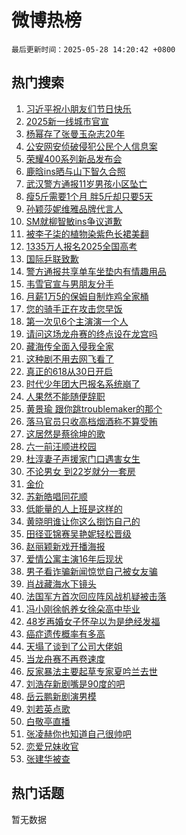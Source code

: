 # 微博热榜

`最后更新时间：2025-05-28 14:20:42 +0800`

## 热门搜索

1. [习近平祝小朋友们节日快乐](https://m.weibo.cn/search?containerid=100103type%3D1%26t%3D10%26q%3D%23%E4%B9%A0%E8%BF%91%E5%B9%B3%E7%A5%9D%E5%B0%8F%E6%9C%8B%E5%8F%8B%E4%BB%AC%E8%8A%82%E6%97%A5%E5%BF%AB%E4%B9%90%23&stream_entry_id=51&isnewpage=1&extparam=seat%3D1%26filter_type%3Drealtimehot%26stream_entry_id%3D51%26c_type%3D51%26q%3D%2523%25E4%25B9%25A0%25E8%25BF%2591%25E5%25B9%25B3%25E7%25A5%259D%25E5%25B0%258F%25E6%259C%258B%25E5%258F%258B%25E4%25BB%25AC%25E8%258A%2582%25E6%2597%25A5%25E5%25BF%25AB%25E4%25B9%2590%2523%26cate%3D10103%26dgr%3D0%26pos%3D0%26display_time%3D1748413241%26pre_seqid%3D17484132410850161194145)
1. [2025新一线城市官宣](https://m.weibo.cn/search?containerid=100103type%3D1%26t%3D10%26q%3D%232025%E6%96%B0%E4%B8%80%E7%BA%BF%E5%9F%8E%E5%B8%82%E5%AE%98%E5%AE%A3%23&stream_entry_id=31&isnewpage=1&extparam=seat%3D1%26realpos%3D1%26stream_entry_id%3D31%26flag%3D0%26pos%3D0%26filter_type%3Drealtimehot%26c_type%3D31%26band_rank%3D1%26q%3D%25232025%25E6%2596%25B0%25E4%25B8%2580%25E7%25BA%25BF%25E5%259F%258E%25E5%25B8%2582%25E5%25AE%2598%25E5%25AE%25A3%2523%26dgr%3D0%26lcate%3D5001%26cate%3D5001%26display_time%3D1748413241%26pre_seqid%3D17484132410850161194145)
1. [杨幂存了张曼玉杂志20年](https://m.weibo.cn/search?containerid=100103type%3D1%26t%3D10%26q%3D%E6%9D%A8%E5%B9%82%E5%AD%98%E4%BA%86%E5%BC%A0%E6%9B%BC%E7%8E%89%E6%9D%82%E5%BF%9720%E5%B9%B4&stream_entry_id=31&isnewpage=1&extparam=seat%3D1%26realpos%3D2%26stream_entry_id%3D31%26flag%3D1%26pos%3D1%26filter_type%3Drealtimehot%26c_type%3D31%26band_rank%3D2%26q%3D%25E6%259D%25A8%25E5%25B9%2582%25E5%25AD%2598%25E4%25BA%2586%25E5%25BC%25A0%25E6%259B%25BC%25E7%258E%2589%25E6%259D%2582%25E5%25BF%259720%25E5%25B9%25B4%26dgr%3D0%26lcate%3D5001%26cate%3D5001%26display_time%3D1748413241%26pre_seqid%3D17484132410850161194145)
1. [公安网安侦破侵犯公民个人信息案](https://m.weibo.cn/search?containerid=100103type%3D1%26t%3D10%26q%3D%23%E5%85%AC%E5%AE%89%E7%BD%91%E5%AE%89%E4%BE%A6%E7%A0%B4%E4%BE%B5%E7%8A%AF%E5%85%AC%E6%B0%91%E4%B8%AA%E4%BA%BA%E4%BF%A1%E6%81%AF%E6%A1%88%23&stream_entry_id=31&isnewpage=1&extparam=seat%3D1%26realpos%3D3%26stream_entry_id%3D31%26flag%3D0%26pos%3D2%26filter_type%3Drealtimehot%26c_type%3D31%26band_rank%3D3%26q%3D%2523%25E5%2585%25AC%25E5%25AE%2589%25E7%25BD%2591%25E5%25AE%2589%25E4%25BE%25A6%25E7%25A0%25B4%25E4%25BE%25B5%25E7%258A%25AF%25E5%2585%25AC%25E6%25B0%2591%25E4%25B8%25AA%25E4%25BA%25BA%25E4%25BF%25A1%25E6%2581%25AF%25E6%25A1%2588%2523%26dgr%3D0%26lcate%3D5001%26cate%3D5001%26display_time%3D1748413241%26pre_seqid%3D17484132410850161194145)
1. [荣耀400系列新品发布会](https://m.weibo.cn/search?containerid=100103type%3D1%26t%3D10%26q%3D%23%E8%8D%A3%E8%80%80400%E7%B3%BB%E5%88%97%E6%96%B0%E5%93%81%E5%8F%91%E5%B8%83%E4%BC%9A%23&stream_entry_id=31&isnewpage=1&extparam=seat%3D1%26stream_entry_id%3D31%26topic_ad%3D1%26filter_type%3Drealtimehot%26lcate%3D5001%26band_rank%3D4%26pos%3D3%26c_type%3D31%26is_ad_pos%3D1%26q%3D%2523%25E8%258D%25A3%25E8%2580%2580400%25E7%25B3%25BB%25E5%2588%2597%25E6%2596%25B0%25E5%2593%2581%25E5%258F%2591%25E5%25B8%2583%25E4%25BC%259A%2523%26dgr%3D0%26cate%3D5001%26adid%3D287788%26display_time%3D1748413241%26pre_seqid%3D17484132410850161194145)
1. [鹿晗ins晒与山下智久合照](https://m.weibo.cn/search?containerid=100103type%3D1%26t%3D10%26q%3D%23%E9%B9%BF%E6%99%97ins%E6%99%92%E4%B8%8E%E5%B1%B1%E4%B8%8B%E6%99%BA%E4%B9%85%E5%90%88%E7%85%A7%23&stream_entry_id=31&isnewpage=1&extparam=seat%3D1%26realpos%3D4%26stream_entry_id%3D31%26flag%3D2%26pos%3D4%26filter_type%3Drealtimehot%26c_type%3D31%26band_rank%3D4%26q%3D%2523%25E9%25B9%25BF%25E6%2599%2597ins%25E6%2599%2592%25E4%25B8%258E%25E5%25B1%25B1%25E4%25B8%258B%25E6%2599%25BA%25E4%25B9%2585%25E5%2590%2588%25E7%2585%25A7%2523%26dgr%3D0%26lcate%3D5001%26cate%3D5001%26display_time%3D1748413241%26pre_seqid%3D17484132410850161194145)
1. [武汉警方通报11岁男孩小区坠亡](https://m.weibo.cn/search?containerid=100103type%3D1%26t%3D10%26q%3D%23%E6%AD%A6%E6%B1%89%E8%AD%A6%E6%96%B9%E9%80%9A%E6%8A%A511%E5%B2%81%E7%94%B7%E5%AD%A9%E5%B0%8F%E5%8C%BA%E5%9D%A0%E4%BA%A1%23&stream_entry_id=31&isnewpage=1&extparam=seat%3D1%26realpos%3D5%26stream_entry_id%3D31%26flag%3D0%26pos%3D5%26filter_type%3Drealtimehot%26c_type%3D31%26band_rank%3D5%26q%3D%2523%25E6%25AD%25A6%25E6%25B1%2589%25E8%25AD%25A6%25E6%2596%25B9%25E9%2580%259A%25E6%258A%25A511%25E5%25B2%2581%25E7%2594%25B7%25E5%25AD%25A9%25E5%25B0%258F%25E5%258C%25BA%25E5%259D%25A0%25E4%25BA%25A1%2523%26dgr%3D0%26lcate%3D5001%26cate%3D5001%26display_time%3D1748413241%26pre_seqid%3D17484132410850161194145)
1. [瘦5斤需要1个月 胖5斤却只要5天](https://m.weibo.cn/search?containerid=100103type%3D1%26t%3D10%26q%3D%E7%98%A65%E6%96%A4%E9%9C%80%E8%A6%811%E4%B8%AA%E6%9C%88+%E8%83%965%E6%96%A4%E5%8D%B4%E5%8F%AA%E8%A6%815%E5%A4%A9&stream_entry_id=31&isnewpage=1&extparam=seat%3D1%26realpos%3D6%26stream_entry_id%3D31%26flag%3D1%26pos%3D6%26filter_type%3Drealtimehot%26c_type%3D31%26band_rank%3D6%26q%3D%25E7%2598%25A65%25E6%2596%25A4%25E9%259C%2580%25E8%25A6%25811%25E4%25B8%25AA%25E6%259C%2588%2520%25E8%2583%25965%25E6%2596%25A4%25E5%258D%25B4%25E5%258F%25AA%25E8%25A6%25815%25E5%25A4%25A9%26dgr%3D0%26lcate%3D5001%26cate%3D5001%26display_time%3D1748413241%26pre_seqid%3D17484132410850161194145)
1. [孙颖莎妮维雅品牌代言人](https://m.weibo.cn/search?containerid=100103type%3D1%26t%3D10%26q%3D%23%E5%AD%99%E9%A2%96%E8%8E%8E%E5%A6%AE%E7%BB%B4%E9%9B%85%E5%93%81%E7%89%8C%E4%BB%A3%E8%A8%80%E4%BA%BA%23&stream_entry_id=31&isnewpage=1&extparam=seat%3D1%26stream_entry_id%3D31%26topic_ad%3D1%26filter_type%3Drealtimehot%26lcate%3D5001%26band_rank%3D7%26pos%3D7%26c_type%3D31%26is_ad_pos%3D1%26q%3D%2523%25E5%25AD%2599%25E9%25A2%2596%25E8%258E%258E%25E5%25A6%25AE%25E7%25BB%25B4%25E9%259B%2585%25E5%2593%2581%25E7%2589%258C%25E4%25BB%25A3%25E8%25A8%2580%25E4%25BA%25BA%2523%26dgr%3D0%26cate%3D5001%26adid%3D287790%26display_time%3D1748413241%26pre_seqid%3D17484132410850161194145)
1. [SM就柳智敏ins争议道歉](https://m.weibo.cn/search?containerid=100103type%3D1%26t%3D10%26q%3D%23SM%E5%B0%B1%E6%9F%B3%E6%99%BA%E6%95%8Fins%E4%BA%89%E8%AE%AE%E9%81%93%E6%AD%89%23&stream_entry_id=31&isnewpage=1&extparam=seat%3D1%26realpos%3D7%26stream_entry_id%3D31%26flag%3D1%26pos%3D8%26filter_type%3Drealtimehot%26c_type%3D31%26band_rank%3D7%26q%3D%2523SM%25E5%25B0%25B1%25E6%259F%25B3%25E6%2599%25BA%25E6%2595%258Fins%25E4%25BA%2589%25E8%25AE%25AE%25E9%2581%2593%25E6%25AD%2589%2523%26dgr%3D0%26lcate%3D5001%26cate%3D5001%26display_time%3D1748413241%26pre_seqid%3D17484132410850161194145)
1. [被李子柒的植物染紫色长裙美翻](https://m.weibo.cn/search?containerid=100103type%3D1%26t%3D10%26q%3D%23%E8%A2%AB%E6%9D%8E%E5%AD%90%E6%9F%92%E7%9A%84%E6%A4%8D%E7%89%A9%E6%9F%93%E7%B4%AB%E8%89%B2%E9%95%BF%E8%A3%99%E7%BE%8E%E7%BF%BB%23&stream_entry_id=31&isnewpage=1&extparam=seat%3D1%26realpos%3D8%26stream_entry_id%3D31%26flag%3D0%26pos%3D9%26filter_type%3Drealtimehot%26c_type%3D31%26band_rank%3D8%26q%3D%2523%25E8%25A2%25AB%25E6%259D%258E%25E5%25AD%2590%25E6%259F%2592%25E7%259A%2584%25E6%25A4%258D%25E7%2589%25A9%25E6%259F%2593%25E7%25B4%25AB%25E8%2589%25B2%25E9%2595%25BF%25E8%25A3%2599%25E7%25BE%258E%25E7%25BF%25BB%2523%26dgr%3D0%26lcate%3D5001%26cate%3D5001%26display_time%3D1748413241%26pre_seqid%3D17484132410850161194145)
1. [1335万人报名2025全国高考](https://m.weibo.cn/search?containerid=100103type%3D1%26t%3D10%26q%3D%231335%E4%B8%87%E4%BA%BA%E6%8A%A5%E5%90%8D2025%E5%85%A8%E5%9B%BD%E9%AB%98%E8%80%83%23&stream_entry_id=31&isnewpage=1&extparam=seat%3D1%26realpos%3D9%26stream_entry_id%3D31%26flag%3D0%26pos%3D10%26filter_type%3Drealtimehot%26c_type%3D31%26band_rank%3D9%26q%3D%25231335%25E4%25B8%2587%25E4%25BA%25BA%25E6%258A%25A5%25E5%2590%258D2025%25E5%2585%25A8%25E5%259B%25BD%25E9%25AB%2598%25E8%2580%2583%2523%26dgr%3D0%26lcate%3D5001%26cate%3D5001%26display_time%3D1748413241%26pre_seqid%3D17484132410850161194145)
1. [国际乒联致歉](https://m.weibo.cn/search?containerid=100103type%3D1%26t%3D10%26q%3D%23%E5%9B%BD%E9%99%85%E4%B9%92%E8%81%94%E8%87%B4%E6%AD%89%23&stream_entry_id=31&isnewpage=1&extparam=seat%3D1%26realpos%3D10%26stream_entry_id%3D31%26flag%3D0%26pos%3D11%26filter_type%3Drealtimehot%26c_type%3D31%26band_rank%3D10%26q%3D%2523%25E5%259B%25BD%25E9%2599%2585%25E4%25B9%2592%25E8%2581%2594%25E8%2587%25B4%25E6%25AD%2589%2523%26dgr%3D0%26lcate%3D5001%26cate%3D5001%26display_time%3D1748413241%26pre_seqid%3D17484132410850161194145)
1. [警方通报共享单车坐垫内有情趣用品](https://m.weibo.cn/search?containerid=100103type%3D1%26t%3D10%26q%3D%23%E8%AD%A6%E6%96%B9%E9%80%9A%E6%8A%A5%E5%85%B1%E4%BA%AB%E5%8D%95%E8%BD%A6%E5%9D%90%E5%9E%AB%E5%86%85%E6%9C%89%E6%83%85%E8%B6%A3%E7%94%A8%E5%93%81%23&stream_entry_id=31&isnewpage=1&extparam=seat%3D1%26realpos%3D11%26stream_entry_id%3D31%26flag%3D1%26pos%3D12%26filter_type%3Drealtimehot%26c_type%3D31%26band_rank%3D11%26q%3D%2523%25E8%25AD%25A6%25E6%2596%25B9%25E9%2580%259A%25E6%258A%25A5%25E5%2585%25B1%25E4%25BA%25AB%25E5%258D%2595%25E8%25BD%25A6%25E5%259D%2590%25E5%259E%25AB%25E5%2586%2585%25E6%259C%2589%25E6%2583%2585%25E8%25B6%25A3%25E7%2594%25A8%25E5%2593%2581%2523%26dgr%3D0%26lcate%3D5001%26cate%3D5001%26display_time%3D1748413241%26pre_seqid%3D17484132410850161194145)
1. [韦雪官宣与男朋友分手](https://m.weibo.cn/search?containerid=100103type%3D1%26t%3D10%26q%3D%23%E9%9F%A6%E9%9B%AA%E5%AE%98%E5%AE%A3%E4%B8%8E%E7%94%B7%E6%9C%8B%E5%8F%8B%E5%88%86%E6%89%8B%23&stream_entry_id=31&isnewpage=1&extparam=seat%3D1%26realpos%3D12%26stream_entry_id%3D31%26flag%3D2%26pos%3D13%26filter_type%3Drealtimehot%26c_type%3D31%26band_rank%3D12%26q%3D%2523%25E9%259F%25A6%25E9%259B%25AA%25E5%25AE%2598%25E5%25AE%25A3%25E4%25B8%258E%25E7%2594%25B7%25E6%259C%258B%25E5%258F%258B%25E5%2588%2586%25E6%2589%258B%2523%26dgr%3D0%26lcate%3D5001%26cate%3D5001%26display_time%3D1748413241%26pre_seqid%3D17484132410850161194145)
1. [月薪1万5的保姆自制炸鸡全家桶](https://m.weibo.cn/search?containerid=100103type%3D1%26t%3D10%26q%3D%E6%9C%88%E8%96%AA1%E4%B8%875%E7%9A%84%E4%BF%9D%E5%A7%86%E8%87%AA%E5%88%B6%E7%82%B8%E9%B8%A1%E5%85%A8%E5%AE%B6%E6%A1%B6&stream_entry_id=31&isnewpage=1&extparam=seat%3D1%26realpos%3D13%26stream_entry_id%3D31%26flag%3D2%26pos%3D14%26filter_type%3Drealtimehot%26c_type%3D31%26band_rank%3D13%26q%3D%25E6%259C%2588%25E8%2596%25AA1%25E4%25B8%25875%25E7%259A%2584%25E4%25BF%259D%25E5%25A7%2586%25E8%2587%25AA%25E5%2588%25B6%25E7%2582%25B8%25E9%25B8%25A1%25E5%2585%25A8%25E5%25AE%25B6%25E6%25A1%25B6%26dgr%3D0%26lcate%3D5001%26cate%3D5001%26display_time%3D1748413241%26pre_seqid%3D17484132410850161194145)
1. [您的骑手正在攻击您早饭](https://m.weibo.cn/search?containerid=100103type%3D1%26t%3D10%26q%3D%E6%82%A8%E7%9A%84%E9%AA%91%E6%89%8B%E6%AD%A3%E5%9C%A8%E6%94%BB%E5%87%BB%E6%82%A8%E6%97%A9%E9%A5%AD&stream_entry_id=31&isnewpage=1&extparam=seat%3D1%26realpos%3D14%26stream_entry_id%3D31%26flag%3D2%26pos%3D15%26filter_type%3Drealtimehot%26c_type%3D31%26band_rank%3D14%26q%3D%25E6%2582%25A8%25E7%259A%2584%25E9%25AA%2591%25E6%2589%258B%25E6%25AD%25A3%25E5%259C%25A8%25E6%2594%25BB%25E5%2587%25BB%25E6%2582%25A8%25E6%2597%25A9%25E9%25A5%25AD%26dgr%3D0%26lcate%3D5001%26cate%3D5001%26display_time%3D1748413241%26pre_seqid%3D17484132410850161194145)
1. [第一次见6个主演演一个人](https://m.weibo.cn/search?containerid=100103type%3D1%26t%3D10%26q%3D%E7%AC%AC%E4%B8%80%E6%AC%A1%E8%A7%816%E4%B8%AA%E4%B8%BB%E6%BC%94%E6%BC%94%E4%B8%80%E4%B8%AA%E4%BA%BA&stream_entry_id=31&isnewpage=1&extparam=seat%3D1%26realpos%3D15%26stream_entry_id%3D31%26flag%3D2%26pos%3D16%26filter_type%3Drealtimehot%26c_type%3D31%26band_rank%3D15%26q%3D%25E7%25AC%25AC%25E4%25B8%2580%25E6%25AC%25A1%25E8%25A7%25816%25E4%25B8%25AA%25E4%25B8%25BB%25E6%25BC%2594%25E6%25BC%2594%25E4%25B8%2580%25E4%25B8%25AA%25E4%25BA%25BA%26dgr%3D0%26lcate%3D5001%26cate%3D5001%26display_time%3D1748413241%26pre_seqid%3D17484132410850161194145)
1. [请问这场龙舟赛的终点设在龙宫吗](https://m.weibo.cn/search?containerid=100103type%3D1%26t%3D10%26q%3D%23%E8%AF%B7%E9%97%AE%E8%BF%99%E5%9C%BA%E9%BE%99%E8%88%9F%E8%B5%9B%E7%9A%84%E7%BB%88%E7%82%B9%E8%AE%BE%E5%9C%A8%E9%BE%99%E5%AE%AB%E5%90%97%23&stream_entry_id=31&isnewpage=1&extparam=seat%3D1%26realpos%3D16%26stream_entry_id%3D31%26flag%3D1%26pos%3D17%26filter_type%3Drealtimehot%26c_type%3D31%26band_rank%3D16%26q%3D%2523%25E8%25AF%25B7%25E9%2597%25AE%25E8%25BF%2599%25E5%259C%25BA%25E9%25BE%2599%25E8%2588%259F%25E8%25B5%259B%25E7%259A%2584%25E7%25BB%2588%25E7%2582%25B9%25E8%25AE%25BE%25E5%259C%25A8%25E9%25BE%2599%25E5%25AE%25AB%25E5%2590%2597%2523%26dgr%3D0%26lcate%3D5001%26cate%3D5001%26display_time%3D1748413241%26pre_seqid%3D17484132410850161194145)
1. [藏海传全面入侵我全家](https://m.weibo.cn/search?containerid=100103type%3D1%26t%3D10%26q%3D%E8%97%8F%E6%B5%B7%E4%BC%A0%E5%85%A8%E9%9D%A2%E5%85%A5%E4%BE%B5%E6%88%91%E5%85%A8%E5%AE%B6&stream_entry_id=31&isnewpage=1&extparam=seat%3D1%26realpos%3D17%26stream_entry_id%3D31%26flag%3D1%26pos%3D18%26filter_type%3Drealtimehot%26c_type%3D31%26band_rank%3D17%26q%3D%25E8%2597%258F%25E6%25B5%25B7%25E4%25BC%25A0%25E5%2585%25A8%25E9%259D%25A2%25E5%2585%25A5%25E4%25BE%25B5%25E6%2588%2591%25E5%2585%25A8%25E5%25AE%25B6%26dgr%3D0%26lcate%3D5001%26cate%3D5001%26display_time%3D1748413241%26pre_seqid%3D17484132410850161194145)
1. [这种剧不用去网飞看了](https://m.weibo.cn/search?containerid=100103type%3D1%26t%3D10%26q%3D%E8%BF%99%E7%A7%8D%E5%89%A7%E4%B8%8D%E7%94%A8%E5%8E%BB%E7%BD%91%E9%A3%9E%E7%9C%8B%E4%BA%86&stream_entry_id=31&isnewpage=1&extparam=seat%3D1%26realpos%3D18%26stream_entry_id%3D31%26flag%3D1%26pos%3D19%26filter_type%3Drealtimehot%26c_type%3D31%26band_rank%3D18%26q%3D%25E8%25BF%2599%25E7%25A7%258D%25E5%2589%25A7%25E4%25B8%258D%25E7%2594%25A8%25E5%258E%25BB%25E7%25BD%2591%25E9%25A3%259E%25E7%259C%258B%25E4%25BA%2586%26dgr%3D0%26lcate%3D5001%26cate%3D5001%26display_time%3D1748413241%26pre_seqid%3D17484132410850161194145)
1. [真正的618从30日开启](https://m.weibo.cn/search?containerid=100103type%3D1%26t%3D10%26q%3D%23%E7%9C%9F%E6%AD%A3%E7%9A%84618%E4%BB%8E30%E6%97%A5%E5%BC%80%E5%90%AF%23&stream_entry_id=31&isnewpage=1&extparam=seat%3D1%26realpos%3D19%26stream_entry_id%3D31%26flag%3D1%26pos%3D20%26filter_type%3Drealtimehot%26c_type%3D31%26band_rank%3D19%26q%3D%2523%25E7%259C%259F%25E6%25AD%25A3%25E7%259A%2584618%25E4%25BB%258E30%25E6%2597%25A5%25E5%25BC%2580%25E5%2590%25AF%2523%26dgr%3D0%26lcate%3D5001%26cate%3D5001%26display_time%3D1748413241%26pre_seqid%3D17484132410850161194145)
1. [时代少年团大巴报名系统崩了](https://m.weibo.cn/search?containerid=100103type%3D1%26t%3D10%26q%3D%23%E6%97%B6%E4%BB%A3%E5%B0%91%E5%B9%B4%E5%9B%A2%E5%A4%A7%E5%B7%B4%E6%8A%A5%E5%90%8D%E7%B3%BB%E7%BB%9F%E5%B4%A9%E4%BA%86%23&stream_entry_id=31&isnewpage=1&extparam=seat%3D1%26realpos%3D20%26stream_entry_id%3D31%26flag%3D1%26pos%3D21%26filter_type%3Drealtimehot%26c_type%3D31%26band_rank%3D20%26q%3D%2523%25E6%2597%25B6%25E4%25BB%25A3%25E5%25B0%2591%25E5%25B9%25B4%25E5%259B%25A2%25E5%25A4%25A7%25E5%25B7%25B4%25E6%258A%25A5%25E5%2590%258D%25E7%25B3%25BB%25E7%25BB%259F%25E5%25B4%25A9%25E4%25BA%2586%2523%26dgr%3D0%26lcate%3D5001%26cate%3D5001%26display_time%3D1748413241%26pre_seqid%3D17484132410850161194145)
1. [人果然不能随便辞职](https://m.weibo.cn/search?containerid=100103type%3D1%26t%3D10%26q%3D%E4%BA%BA%E6%9E%9C%E7%84%B6%E4%B8%8D%E8%83%BD%E9%9A%8F%E4%BE%BF%E8%BE%9E%E8%81%8C&stream_entry_id=31&isnewpage=1&extparam=seat%3D1%26realpos%3D21%26stream_entry_id%3D31%26flag%3D0%26pos%3D22%26filter_type%3Drealtimehot%26c_type%3D31%26band_rank%3D21%26q%3D%25E4%25BA%25BA%25E6%259E%259C%25E7%2584%25B6%25E4%25B8%258D%25E8%2583%25BD%25E9%259A%258F%25E4%25BE%25BF%25E8%25BE%259E%25E8%2581%258C%26dgr%3D0%26lcate%3D5001%26cate%3D5001%26display_time%3D1748413241%26pre_seqid%3D17484132410850161194145)
1. [黄景瑜 跟你跳troublemaker的那个](https://m.weibo.cn/search?containerid=100103type%3D1%26t%3D10%26q%3D%E9%BB%84%E6%99%AF%E7%91%9C+%E8%B7%9F%E4%BD%A0%E8%B7%B3troublemaker%E7%9A%84%E9%82%A3%E4%B8%AA&stream_entry_id=31&isnewpage=1&extparam=seat%3D1%26realpos%3D22%26stream_entry_id%3D31%26flag%3D1%26pos%3D23%26filter_type%3Drealtimehot%26c_type%3D31%26band_rank%3D22%26q%3D%25E9%25BB%2584%25E6%2599%25AF%25E7%2591%259C%2520%25E8%25B7%259F%25E4%25BD%25A0%25E8%25B7%25B3troublemaker%25E7%259A%2584%25E9%2582%25A3%25E4%25B8%25AA%26dgr%3D0%26lcate%3D5001%26cate%3D5001%26display_time%3D1748413241%26pre_seqid%3D17484132410850161194145)
1. [落马官员只收高档烟酒称不算受贿](https://m.weibo.cn/search?containerid=100103type%3D1%26t%3D10%26q%3D%23%E8%90%BD%E9%A9%AC%E5%AE%98%E5%91%98%E5%8F%AA%E6%94%B6%E9%AB%98%E6%A1%A3%E7%83%9F%E9%85%92%E7%A7%B0%E4%B8%8D%E7%AE%97%E5%8F%97%E8%B4%BF%23&stream_entry_id=31&isnewpage=1&extparam=seat%3D1%26realpos%3D23%26stream_entry_id%3D31%26flag%3D1%26pos%3D24%26filter_type%3Drealtimehot%26c_type%3D31%26band_rank%3D23%26q%3D%2523%25E8%2590%25BD%25E9%25A9%25AC%25E5%25AE%2598%25E5%2591%2598%25E5%258F%25AA%25E6%2594%25B6%25E9%25AB%2598%25E6%25A1%25A3%25E7%2583%259F%25E9%2585%2592%25E7%25A7%25B0%25E4%25B8%258D%25E7%25AE%2597%25E5%258F%2597%25E8%25B4%25BF%2523%26dgr%3D0%26lcate%3D5001%26cate%3D5001%26display_time%3D1748413241%26pre_seqid%3D17484132410850161194145)
1. [这居然是蔡徐坤的歌](https://m.weibo.cn/search?containerid=100103type%3D1%26t%3D10%26q%3D%E8%BF%99%E5%B1%85%E7%84%B6%E6%98%AF%E8%94%A1%E5%BE%90%E5%9D%A4%E7%9A%84%E6%AD%8C&stream_entry_id=31&isnewpage=1&extparam=seat%3D1%26realpos%3D24%26stream_entry_id%3D31%26flag%3D1%26pos%3D25%26filter_type%3Drealtimehot%26c_type%3D31%26band_rank%3D24%26q%3D%25E8%25BF%2599%25E5%25B1%2585%25E7%2584%25B6%25E6%2598%25AF%25E8%2594%25A1%25E5%25BE%2590%25E5%259D%25A4%25E7%259A%2584%25E6%25AD%258C%26dgr%3D0%26lcate%3D5001%26cate%3D5001%26display_time%3D1748413241%26pre_seqid%3D17484132410850161194145)
1. [六一前汪顺进校园](https://m.weibo.cn/search?containerid=100103type%3D1%26t%3D10%26q%3D%23%E5%85%AD%E4%B8%80%E5%89%8D%E6%B1%AA%E9%A1%BA%E8%BF%9B%E6%A0%A1%E5%9B%AD%23&stream_entry_id=31&isnewpage=1&extparam=seat%3D1%26realpos%3D25%26stream_entry_id%3D31%26flag%3D1%26pos%3D26%26filter_type%3Drealtimehot%26c_type%3D31%26band_rank%3D25%26q%3D%2523%25E5%2585%25AD%25E4%25B8%2580%25E5%2589%258D%25E6%25B1%25AA%25E9%25A1%25BA%25E8%25BF%259B%25E6%25A0%25A1%25E5%259B%25AD%2523%26dgr%3D0%26lcate%3D5001%26cate%3D5001%26display_time%3D1748413241%26pre_seqid%3D17484132410850161194145)
1. [杜淳妻子声援家门口遇害女生](https://m.weibo.cn/search?containerid=100103type%3D1%26t%3D10%26q%3D%23%E6%9D%9C%E6%B7%B3%E5%A6%BB%E5%AD%90%E5%A3%B0%E6%8F%B4%E5%AE%B6%E9%97%A8%E5%8F%A3%E9%81%87%E5%AE%B3%E5%A5%B3%E7%94%9F%23&stream_entry_id=31&isnewpage=1&extparam=seat%3D1%26realpos%3D26%26stream_entry_id%3D31%26flag%3D0%26pos%3D27%26filter_type%3Drealtimehot%26c_type%3D31%26band_rank%3D26%26q%3D%2523%25E6%259D%259C%25E6%25B7%25B3%25E5%25A6%25BB%25E5%25AD%2590%25E5%25A3%25B0%25E6%258F%25B4%25E5%25AE%25B6%25E9%2597%25A8%25E5%258F%25A3%25E9%2581%2587%25E5%25AE%25B3%25E5%25A5%25B3%25E7%2594%259F%2523%26dgr%3D0%26lcate%3D5001%26cate%3D5001%26display_time%3D1748413241%26pre_seqid%3D17484132410850161194145)
1. [不论男女 到22岁就分一套房](https://m.weibo.cn/search?containerid=100103type%3D1%26t%3D10%26q%3D%E4%B8%8D%E8%AE%BA%E7%94%B7%E5%A5%B3+%E5%88%B022%E5%B2%81%E5%B0%B1%E5%88%86%E4%B8%80%E5%A5%97%E6%88%BF&stream_entry_id=31&isnewpage=1&extparam=seat%3D1%26realpos%3D27%26stream_entry_id%3D31%26flag%3D0%26pos%3D28%26filter_type%3Drealtimehot%26c_type%3D31%26band_rank%3D27%26q%3D%25E4%25B8%258D%25E8%25AE%25BA%25E7%2594%25B7%25E5%25A5%25B3%2520%25E5%2588%25B022%25E5%25B2%2581%25E5%25B0%25B1%25E5%2588%2586%25E4%25B8%2580%25E5%25A5%2597%25E6%2588%25BF%26dgr%3D0%26lcate%3D5001%26cate%3D5001%26display_time%3D1748413241%26pre_seqid%3D17484132410850161194145)
1. [金价](https://m.weibo.cn/search?containerid=100103type%3D1%26t%3D10%26q%3D%E9%87%91%E4%BB%B7&stream_entry_id=31&isnewpage=1&extparam=seat%3D1%26realpos%3D28%26stream_entry_id%3D31%26flag%3D0%26pos%3D29%26filter_type%3Drealtimehot%26c_type%3D31%26band_rank%3D28%26q%3D%25E9%2587%2591%25E4%25BB%25B7%26dgr%3D0%26lcate%3D5001%26cate%3D5001%26display_time%3D1748413241%26pre_seqid%3D17484132410850161194145)
1. [苏新皓唱同花顺](https://m.weibo.cn/search?containerid=100103type%3D1%26t%3D10%26q%3D%23%E8%8B%8F%E6%96%B0%E7%9A%93%E5%94%B1%E5%90%8C%E8%8A%B1%E9%A1%BA%23&stream_entry_id=31&isnewpage=1&extparam=seat%3D1%26realpos%3D29%26stream_entry_id%3D31%26flag%3D1%26pos%3D30%26filter_type%3Drealtimehot%26c_type%3D31%26band_rank%3D29%26q%3D%2523%25E8%258B%258F%25E6%2596%25B0%25E7%259A%2593%25E5%2594%25B1%25E5%2590%258C%25E8%258A%25B1%25E9%25A1%25BA%2523%26dgr%3D0%26lcate%3D5001%26cate%3D5001%26display_time%3D1748413241%26pre_seqid%3D17484132410850161194145)
1. [低能量的人上班是这样的](https://m.weibo.cn/search?containerid=100103type%3D1%26t%3D10%26q%3D%E4%BD%8E%E8%83%BD%E9%87%8F%E7%9A%84%E4%BA%BA%E4%B8%8A%E7%8F%AD%E6%98%AF%E8%BF%99%E6%A0%B7%E7%9A%84&stream_entry_id=31&isnewpage=1&extparam=seat%3D1%26realpos%3D30%26stream_entry_id%3D31%26flag%3D1%26pos%3D31%26filter_type%3Drealtimehot%26c_type%3D31%26band_rank%3D30%26q%3D%25E4%25BD%258E%25E8%2583%25BD%25E9%2587%258F%25E7%259A%2584%25E4%25BA%25BA%25E4%25B8%258A%25E7%258F%25AD%25E6%2598%25AF%25E8%25BF%2599%25E6%25A0%25B7%25E7%259A%2584%26dgr%3D0%26lcate%3D5001%26cate%3D5001%26display_time%3D1748413241%26pre_seqid%3D17484132410850161194145)
1. [黄晓明谁让你这么捯饬自己的](https://m.weibo.cn/search?containerid=100103type%3D1%26t%3D10%26q%3D%E9%BB%84%E6%99%93%E6%98%8E%E8%B0%81%E8%AE%A9%E4%BD%A0%E8%BF%99%E4%B9%88%E6%8D%AF%E9%A5%AC%E8%87%AA%E5%B7%B1%E7%9A%84&stream_entry_id=31&isnewpage=1&extparam=seat%3D1%26realpos%3D31%26stream_entry_id%3D31%26flag%3D1%26pos%3D32%26filter_type%3Drealtimehot%26c_type%3D31%26band_rank%3D31%26q%3D%25E9%25BB%2584%25E6%2599%2593%25E6%2598%258E%25E8%25B0%2581%25E8%25AE%25A9%25E4%25BD%25A0%25E8%25BF%2599%25E4%25B9%2588%25E6%258D%25AF%25E9%25A5%25AC%25E8%2587%25AA%25E5%25B7%25B1%25E7%259A%2584%26dgr%3D0%26lcate%3D5001%26cate%3D5001%26display_time%3D1748413241%26pre_seqid%3D17484132410850161194145)
1. [田径亚锦赛吴艳妮轻松晋级](https://m.weibo.cn/search?containerid=100103type%3D1%26t%3D10%26q%3D%23%E7%94%B0%E5%BE%84%E4%BA%9A%E9%94%A6%E8%B5%9B%E5%90%B4%E8%89%B3%E5%A6%AE%E8%BD%BB%E6%9D%BE%E6%99%8B%E7%BA%A7%23&stream_entry_id=31&isnewpage=1&extparam=seat%3D1%26realpos%3D32%26stream_entry_id%3D31%26flag%3D1%26pos%3D33%26filter_type%3Drealtimehot%26c_type%3D31%26band_rank%3D32%26q%3D%2523%25E7%2594%25B0%25E5%25BE%2584%25E4%25BA%259A%25E9%2594%25A6%25E8%25B5%259B%25E5%2590%25B4%25E8%2589%25B3%25E5%25A6%25AE%25E8%25BD%25BB%25E6%259D%25BE%25E6%2599%258B%25E7%25BA%25A7%2523%26dgr%3D0%26lcate%3D5001%26cate%3D5001%26display_time%3D1748413241%26pre_seqid%3D17484132410850161194145)
1. [赵丽颖新戏开播海报](https://m.weibo.cn/search?containerid=100103type%3D1%26t%3D10%26q%3D%23%E8%B5%B5%E4%B8%BD%E9%A2%96%E6%96%B0%E6%88%8F%E5%BC%80%E6%92%AD%E6%B5%B7%E6%8A%A5%23&stream_entry_id=31&isnewpage=1&extparam=seat%3D1%26realpos%3D33%26stream_entry_id%3D31%26flag%3D1%26pos%3D34%26filter_type%3Drealtimehot%26c_type%3D31%26band_rank%3D33%26q%3D%2523%25E8%25B5%25B5%25E4%25B8%25BD%25E9%25A2%2596%25E6%2596%25B0%25E6%2588%258F%25E5%25BC%2580%25E6%2592%25AD%25E6%25B5%25B7%25E6%258A%25A5%2523%26dgr%3D0%26lcate%3D5001%26cate%3D5001%26display_time%3D1748413241%26pre_seqid%3D17484132410850161194145)
1. [爱情公寓主演16年后现状](https://m.weibo.cn/search?containerid=100103type%3D1%26t%3D10%26q%3D%23%E7%88%B1%E6%83%85%E5%85%AC%E5%AF%93%E4%B8%BB%E6%BC%9416%E5%B9%B4%E5%90%8E%E7%8E%B0%E7%8A%B6%23&stream_entry_id=31&isnewpage=1&extparam=seat%3D1%26realpos%3D34%26stream_entry_id%3D31%26flag%3D1%26pos%3D35%26filter_type%3Drealtimehot%26c_type%3D31%26band_rank%3D34%26q%3D%2523%25E7%2588%25B1%25E6%2583%2585%25E5%2585%25AC%25E5%25AF%2593%25E4%25B8%25BB%25E6%25BC%259416%25E5%25B9%25B4%25E5%2590%258E%25E7%258E%25B0%25E7%258A%25B6%2523%26dgr%3D0%26lcate%3D5001%26cate%3D5001%26display_time%3D1748413241%26pre_seqid%3D17484132410850161194145)
1. [男子看诈骗新闻惊觉自己被女友骗](https://m.weibo.cn/search?containerid=100103type%3D1%26t%3D10%26q%3D%23%E7%94%B7%E5%AD%90%E7%9C%8B%E8%AF%88%E9%AA%97%E6%96%B0%E9%97%BB%E6%83%8A%E8%A7%89%E8%87%AA%E5%B7%B1%E8%A2%AB%E5%A5%B3%E5%8F%8B%E9%AA%97%23&stream_entry_id=31&isnewpage=1&extparam=seat%3D1%26realpos%3D35%26stream_entry_id%3D31%26flag%3D1%26pos%3D36%26filter_type%3Drealtimehot%26c_type%3D31%26band_rank%3D35%26q%3D%2523%25E7%2594%25B7%25E5%25AD%2590%25E7%259C%258B%25E8%25AF%2588%25E9%25AA%2597%25E6%2596%25B0%25E9%2597%25BB%25E6%2583%258A%25E8%25A7%2589%25E8%2587%25AA%25E5%25B7%25B1%25E8%25A2%25AB%25E5%25A5%25B3%25E5%258F%258B%25E9%25AA%2597%2523%26dgr%3D0%26lcate%3D5001%26cate%3D5001%26display_time%3D1748413241%26pre_seqid%3D17484132410850161194145)
1. [肖战藏海水下镜头](https://m.weibo.cn/search?containerid=100103type%3D1%26t%3D10%26q%3D%23%E8%82%96%E6%88%98%E8%97%8F%E6%B5%B7%E6%B0%B4%E4%B8%8B%E9%95%9C%E5%A4%B4%23&stream_entry_id=31&isnewpage=1&extparam=seat%3D1%26realpos%3D36%26stream_entry_id%3D31%26flag%3D1%26pos%3D37%26filter_type%3Drealtimehot%26c_type%3D31%26band_rank%3D36%26q%3D%2523%25E8%2582%2596%25E6%2588%2598%25E8%2597%258F%25E6%25B5%25B7%25E6%25B0%25B4%25E4%25B8%258B%25E9%2595%259C%25E5%25A4%25B4%2523%26dgr%3D0%26lcate%3D5001%26cate%3D5001%26display_time%3D1748413241%26pre_seqid%3D17484132410850161194145)
1. [法国军方首次回应阵风战机疑被击落](https://m.weibo.cn/search?containerid=100103type%3D1%26t%3D10%26q%3D%23%E6%B3%95%E5%9B%BD%E5%86%9B%E6%96%B9%E9%A6%96%E6%AC%A1%E5%9B%9E%E5%BA%94%E9%98%B5%E9%A3%8E%E6%88%98%E6%9C%BA%E7%96%91%E8%A2%AB%E5%87%BB%E8%90%BD%23&stream_entry_id=31&isnewpage=1&extparam=seat%3D1%26realpos%3D37%26stream_entry_id%3D31%26flag%3D0%26pos%3D38%26filter_type%3Drealtimehot%26c_type%3D31%26band_rank%3D37%26q%3D%2523%25E6%25B3%2595%25E5%259B%25BD%25E5%2586%259B%25E6%2596%25B9%25E9%25A6%2596%25E6%25AC%25A1%25E5%259B%259E%25E5%25BA%2594%25E9%2598%25B5%25E9%25A3%258E%25E6%2588%2598%25E6%259C%25BA%25E7%2596%2591%25E8%25A2%25AB%25E5%2587%25BB%25E8%2590%25BD%2523%26dgr%3D0%26lcate%3D5001%26cate%3D5001%26display_time%3D1748413241%26pre_seqid%3D17484132410850161194145)
1. [冯小刚徐帆养女徐朵高中毕业](https://m.weibo.cn/search?containerid=100103type%3D1%26t%3D10%26q%3D%23%E5%86%AF%E5%B0%8F%E5%88%9A%E5%BE%90%E5%B8%86%E5%85%BB%E5%A5%B3%E5%BE%90%E6%9C%B5%E9%AB%98%E4%B8%AD%E6%AF%95%E4%B8%9A%23&stream_entry_id=31&isnewpage=1&extparam=seat%3D1%26realpos%3D38%26stream_entry_id%3D31%26flag%3D0%26pos%3D39%26filter_type%3Drealtimehot%26c_type%3D31%26band_rank%3D38%26q%3D%2523%25E5%2586%25AF%25E5%25B0%258F%25E5%2588%259A%25E5%25BE%2590%25E5%25B8%2586%25E5%2585%25BB%25E5%25A5%25B3%25E5%25BE%2590%25E6%259C%25B5%25E9%25AB%2598%25E4%25B8%25AD%25E6%25AF%2595%25E4%25B8%259A%2523%26dgr%3D0%26lcate%3D5001%26cate%3D5001%26display_time%3D1748413241%26pre_seqid%3D17484132410850161194145)
1. [48岁再婚女子怀孕以为是绝经发福](https://m.weibo.cn/search?containerid=100103type%3D1%26t%3D10%26q%3D%2348%E5%B2%81%E5%86%8D%E5%A9%9A%E5%A5%B3%E5%AD%90%E6%80%80%E5%AD%95%E4%BB%A5%E4%B8%BA%E6%98%AF%E7%BB%9D%E7%BB%8F%E5%8F%91%E7%A6%8F%23&stream_entry_id=31&isnewpage=1&extparam=seat%3D1%26realpos%3D39%26stream_entry_id%3D31%26flag%3D0%26pos%3D40%26filter_type%3Drealtimehot%26c_type%3D31%26band_rank%3D39%26q%3D%252348%25E5%25B2%2581%25E5%2586%258D%25E5%25A9%259A%25E5%25A5%25B3%25E5%25AD%2590%25E6%2580%2580%25E5%25AD%2595%25E4%25BB%25A5%25E4%25B8%25BA%25E6%2598%25AF%25E7%25BB%259D%25E7%25BB%258F%25E5%258F%2591%25E7%25A6%258F%2523%26dgr%3D0%26lcate%3D5001%26cate%3D5001%26display_time%3D1748413241%26pre_seqid%3D17484132410850161194145)
1. [癌症遗传概率有多高](https://m.weibo.cn/search?containerid=100103type%3D1%26t%3D10%26q%3D%23%E7%99%8C%E7%97%87%E9%81%97%E4%BC%A0%E6%A6%82%E7%8E%87%E6%9C%89%E5%A4%9A%E9%AB%98%23&stream_entry_id=31&isnewpage=1&extparam=seat%3D1%26realpos%3D40%26stream_entry_id%3D31%26flag%3D1%26pos%3D41%26filter_type%3Drealtimehot%26c_type%3D31%26band_rank%3D40%26q%3D%2523%25E7%2599%258C%25E7%2597%2587%25E9%2581%2597%25E4%25BC%25A0%25E6%25A6%2582%25E7%258E%2587%25E6%259C%2589%25E5%25A4%259A%25E9%25AB%2598%2523%26dgr%3D0%26lcate%3D5001%26cate%3D5001%26display_time%3D1748413241%26pre_seqid%3D17484132410850161194145)
1. [天塌了谈到了公司大佬姐](https://m.weibo.cn/search?containerid=100103type%3D1%26t%3D10%26q%3D%E5%A4%A9%E5%A1%8C%E4%BA%86%E8%B0%88%E5%88%B0%E4%BA%86%E5%85%AC%E5%8F%B8%E5%A4%A7%E4%BD%AC%E5%A7%90&stream_entry_id=31&isnewpage=1&extparam=seat%3D1%26realpos%3D41%26stream_entry_id%3D31%26flag%3D1%26pos%3D42%26filter_type%3Drealtimehot%26c_type%3D31%26band_rank%3D41%26q%3D%25E5%25A4%25A9%25E5%25A1%258C%25E4%25BA%2586%25E8%25B0%2588%25E5%2588%25B0%25E4%25BA%2586%25E5%2585%25AC%25E5%258F%25B8%25E5%25A4%25A7%25E4%25BD%25AC%25E5%25A7%2590%26dgr%3D0%26lcate%3D5001%26cate%3D5001%26display_time%3D1748413241%26pre_seqid%3D17484132410850161194145)
1. [当龙舟赛不再卷速度](https://m.weibo.cn/search?containerid=100103type%3D1%26t%3D10%26q%3D%23%E5%BD%93%E9%BE%99%E8%88%9F%E8%B5%9B%E4%B8%8D%E5%86%8D%E5%8D%B7%E9%80%9F%E5%BA%A6%23&stream_entry_id=31&isnewpage=1&extparam=seat%3D1%26realpos%3D42%26stream_entry_id%3D31%26flag%3D1%26pos%3D43%26filter_type%3Drealtimehot%26c_type%3D31%26band_rank%3D42%26q%3D%2523%25E5%25BD%2593%25E9%25BE%2599%25E8%2588%259F%25E8%25B5%259B%25E4%25B8%258D%25E5%2586%258D%25E5%258D%25B7%25E9%2580%259F%25E5%25BA%25A6%2523%26dgr%3D0%26lcate%3D5001%26cate%3D5001%26display_time%3D1748413241%26pre_seqid%3D17484132410850161194145)
1. [反家暴法主要起草专家夏吟兰去世](https://m.weibo.cn/search?containerid=100103type%3D1%26t%3D10%26q%3D%23%E5%8F%8D%E5%AE%B6%E6%9A%B4%E6%B3%95%E4%B8%BB%E8%A6%81%E8%B5%B7%E8%8D%89%E4%B8%93%E5%AE%B6%E5%A4%8F%E5%90%9F%E5%85%B0%E5%8E%BB%E4%B8%96%23&stream_entry_id=31&isnewpage=1&extparam=seat%3D1%26realpos%3D43%26stream_entry_id%3D31%26flag%3D0%26pos%3D44%26filter_type%3Drealtimehot%26c_type%3D31%26band_rank%3D43%26q%3D%2523%25E5%258F%258D%25E5%25AE%25B6%25E6%259A%25B4%25E6%25B3%2595%25E4%25B8%25BB%25E8%25A6%2581%25E8%25B5%25B7%25E8%258D%2589%25E4%25B8%2593%25E5%25AE%25B6%25E5%25A4%258F%25E5%2590%259F%25E5%2585%25B0%25E5%258E%25BB%25E4%25B8%2596%2523%26dgr%3D0%26lcate%3D5001%26cate%3D5001%26display_time%3D1748413241%26pre_seqid%3D17484132410850161194145)
1. [刘浩存新剧嘴是90度的吧](https://m.weibo.cn/search?containerid=100103type%3D1%26t%3D10%26q%3D%E5%88%98%E6%B5%A9%E5%AD%98%E6%96%B0%E5%89%A7%E5%98%B4%E6%98%AF90%E5%BA%A6%E7%9A%84%E5%90%A7&stream_entry_id=31&isnewpage=1&extparam=seat%3D1%26realpos%3D44%26stream_entry_id%3D31%26flag%3D1%26pos%3D45%26filter_type%3Drealtimehot%26c_type%3D31%26band_rank%3D44%26q%3D%25E5%2588%2598%25E6%25B5%25A9%25E5%25AD%2598%25E6%2596%25B0%25E5%2589%25A7%25E5%2598%25B4%25E6%2598%25AF90%25E5%25BA%25A6%25E7%259A%2584%25E5%2590%25A7%26dgr%3D0%26lcate%3D5001%26cate%3D5001%26display_time%3D1748413241%26pre_seqid%3D17484132410850161194145)
1. [岳云鹏新剧演男模](https://m.weibo.cn/search?containerid=100103type%3D1%26t%3D10%26q%3D%E5%B2%B3%E4%BA%91%E9%B9%8F%E6%96%B0%E5%89%A7%E6%BC%94%E7%94%B7%E6%A8%A1&stream_entry_id=31&isnewpage=1&extparam=seat%3D1%26realpos%3D45%26stream_entry_id%3D31%26flag%3D1%26pos%3D46%26filter_type%3Drealtimehot%26c_type%3D31%26band_rank%3D45%26q%3D%25E5%25B2%25B3%25E4%25BA%2591%25E9%25B9%258F%25E6%2596%25B0%25E5%2589%25A7%25E6%25BC%2594%25E7%2594%25B7%25E6%25A8%25A1%26dgr%3D0%26lcate%3D5001%26cate%3D5001%26display_time%3D1748413241%26pre_seqid%3D17484132410850161194145)
1. [刘若英点歌](https://m.weibo.cn/search?containerid=100103type%3D1%26t%3D10%26q%3D%E5%88%98%E8%8B%A5%E8%8B%B1%E7%82%B9%E6%AD%8C&stream_entry_id=31&isnewpage=1&extparam=seat%3D1%26realpos%3D46%26stream_entry_id%3D31%26flag%3D0%26pos%3D47%26filter_type%3Drealtimehot%26c_type%3D31%26band_rank%3D46%26q%3D%25E5%2588%2598%25E8%258B%25A5%25E8%258B%25B1%25E7%2582%25B9%25E6%25AD%258C%26dgr%3D0%26lcate%3D5001%26cate%3D5001%26display_time%3D1748413241%26pre_seqid%3D17484132410850161194145)
1. [白敬亭直播](https://m.weibo.cn/search?containerid=100103type%3D1%26t%3D10%26q%3D%23%E7%99%BD%E6%95%AC%E4%BA%AD%E7%9B%B4%E6%92%AD%23&stream_entry_id=31&isnewpage=1&extparam=seat%3D1%26realpos%3D47%26stream_entry_id%3D31%26flag%3D1%26pos%3D48%26filter_type%3Drealtimehot%26c_type%3D31%26band_rank%3D47%26q%3D%2523%25E7%2599%25BD%25E6%2595%25AC%25E4%25BA%25AD%25E7%259B%25B4%25E6%2592%25AD%2523%26dgr%3D0%26lcate%3D5001%26cate%3D5001%26display_time%3D1748413241%26pre_seqid%3D17484132410850161194145)
1. [张凌赫你也知道自己很帅吧](https://m.weibo.cn/search?containerid=100103type%3D1%26t%3D10%26q%3D%E5%BC%A0%E5%87%8C%E8%B5%AB%E4%BD%A0%E4%B9%9F%E7%9F%A5%E9%81%93%E8%87%AA%E5%B7%B1%E5%BE%88%E5%B8%85%E5%90%A7&stream_entry_id=31&isnewpage=1&extparam=seat%3D1%26realpos%3D48%26stream_entry_id%3D31%26flag%3D1%26pos%3D49%26filter_type%3Drealtimehot%26c_type%3D31%26band_rank%3D48%26q%3D%25E5%25BC%25A0%25E5%2587%258C%25E8%25B5%25AB%25E4%25BD%25A0%25E4%25B9%259F%25E7%259F%25A5%25E9%2581%2593%25E8%2587%25AA%25E5%25B7%25B1%25E5%25BE%2588%25E5%25B8%2585%25E5%2590%25A7%26dgr%3D0%26lcate%3D5001%26cate%3D5001%26display_time%3D1748413241%26pre_seqid%3D17484132410850161194145)
1. [恋爱兄妹收官](https://m.weibo.cn/search?containerid=100103type%3D1%26t%3D10%26q%3D%23%E6%81%8B%E7%88%B1%E5%85%84%E5%A6%B9%E6%94%B6%E5%AE%98%23&stream_entry_id=31&isnewpage=1&extparam=seat%3D1%26realpos%3D49%26stream_entry_id%3D31%26flag%3D1%26pos%3D50%26filter_type%3Drealtimehot%26c_type%3D31%26band_rank%3D49%26q%3D%2523%25E6%2581%258B%25E7%2588%25B1%25E5%2585%2584%25E5%25A6%25B9%25E6%2594%25B6%25E5%25AE%2598%2523%26dgr%3D0%26lcate%3D5001%26cate%3D5001%26display_time%3D1748413241%26pre_seqid%3D17484132410850161194145)
1. [张建华被查](https://m.weibo.cn/search?containerid=100103type%3D1%26t%3D10%26q%3D%23%E5%BC%A0%E5%BB%BA%E5%8D%8E%E8%A2%AB%E6%9F%A5%23&stream_entry_id=31&isnewpage=1&extparam=seat%3D1%26realpos%3D50%26stream_entry_id%3D31%26flag%3D1%26pos%3D51%26filter_type%3Drealtimehot%26c_type%3D31%26band_rank%3D50%26q%3D%2523%25E5%25BC%25A0%25E5%25BB%25BA%25E5%258D%258E%25E8%25A2%25AB%25E6%259F%25A5%2523%26dgr%3D0%26lcate%3D5001%26cate%3D5001%26display_time%3D1748413241%26pre_seqid%3D17484132410850161194145)

## 热门话题

暂无数据

